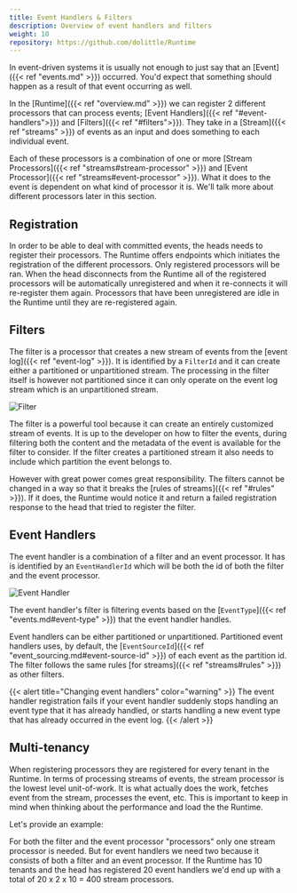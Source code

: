 ```yaml
---
title: Event Handlers & Filters
description: Overview of event handlers and filters
weight: 10
repository: https://github.com/dolittle/Runtime
---
```


In event-driven systems it is usually not enough to just say that an [Event]({{< ref "events.md" >}}) occurred. You'd expect that something should happen as a result of that event occurring as well.

In the [Runtime]({{< ref "overview.md" >}}) we can register 2 different processors that can process events; [Event Handlers]({{< ref "#event-handlers">}}) and [Filters]({{< ref "#filters">}}).
They take in a [Stream]({{< ref "streams" >}}) of events as an input and does something to each individual event.

Each of these processors is a combination of one or more [Stream Processors]({{< ref "streams#stream-processor" >}}) and [Event Processor]({{< ref "streams#event-processor" >}}).
What it does to the event is dependent on what kind of processor it is. We'll talk more about different processors later in this section.

## Registration
In order to be able to deal with committed events, the heads needs to register their processors. The Runtime offers endpoints which initiates the registration of the different processors. Only registered processors will be ran. When the head disconnects from the Runtime all of the registered processors will be automatically unregistered and when it re-connects it will re-register them again. Processors that have been unregistered are idle in the Runtime until they are re-registered again.

## Filters
The filter is a processor that creates a new stream of events from the [event log]({{< ref "event-log" >}}). It is identified by a `FilterId` and it can create either a partitioned or unpartitioned stream. The processing in the filter itself is however not partitioned since it can only operate on the event log stream which is an unpartitioned stream.

![Filter](/images/concepts/filter.png)

The filter is a powerful tool because it can create an entirely customized stream of events. It is up to the developer on how to filter the events, during filtering both the content and the metadata of the event is available for the filter to consider. If the filter creates a partitioned stream it also needs to include which partition the event belongs to.

However with great power comes great responsibility. The filters cannot be changed in a way so that it breaks the [rules of streams]({{< ref "#rules" >}}). If it does, the Runtime would notice it and return a failed registration response to the head that tried to register the filter.

## Event Handlers
The event handler is a combination of a filter and an event processor. It has is identified by an `EventHandlerId` which will be both the id of both the filter and the event processor.

![Event Handler](/images/concepts/eventhandler.png)

The event handler's filter is filtering events based on the [`EventType`]({{< ref "events.md#event-type" >}}) that the event handler handles.

Event handlers can be either partitioned or unpartitioned. Partitioned event handlers uses, by default, the [`EventSourceId`]({{< ref "event_sourcing.md#event-source-id" >}}) of each event as the partition id. The filter follows the same rules [for streams]({{< ref "streams#rules" >}}) as other filters.

{{< alert title="Changing event handlers" color="warning" >}}
The event handler registration fails if your event handler suddenly stops handling an event type that it has already handled, or starts handling a new event type that has already occurred in the event log.
{{< /alert >}}

## Multi-tenancy
When registering processors they are registered for every tenant in the Runtime. In terms of processing streams of events, the stream processor is the lowest level unit-of-work. It is what actually does the work, fetches event from the stream, processes the event, etc.  This is important to keep in mind when thinking about the performance and load the the Runtime.

Let's provide an example:

For both the filter and the event processor "processors" only one stream processor is needed. But for event handlers we need two because it consists of both a filter and an event processor. If the Runtime has 10 tenants and the head has registered 20 event handlers we'd end up with a total of 20 x 2 x 10 = 400 stream processors.
